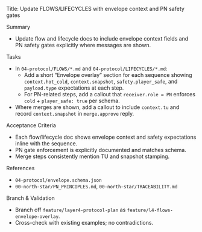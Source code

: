 Title: Update FLOWS/LIFECYCLES with envelope context and PN safety gates

Summary
- Update flow and lifecycle docs to include envelope context fields and PN safety gates explicitly where messages are shown.

Tasks
- In `04-protocol/FLOWS/*.md` and `04-protocol/LIFECYCLES/*.md`:
  - Add a short “Envelope overlay” section for each sequence showing `context.hot_cold`, `context.snapshot`, `safety.player_safe`, and `payload.type` expectations at each step.
  - For PN-related steps, add a callout that `receiver.role = PN` enforces `cold` + `player_safe: true` per schema.
- Where merges are shown, add a callout to include `context.tu` and record `context.snapshot` in `merge.approve` reply.

Acceptance Criteria
- Each flow/lifecycle doc shows envelope context and safety expectations inline with the sequence.
- PN gate enforcement is explicitly documented and matches schema.
- Merge steps consistently mention TU and snapshot stamping.

References
- `04-protocol/envelope.schema.json`
- `00-north-star/PN_PRINCIPLES.md`, `00-north-star/TRACEABILITY.md`

Branch & Validation
- Branch off `feature/layer4-protocol-plan` as `feature/l4-flows-envelope-overlay`.
- Cross-check with existing examples; no contradictions.

